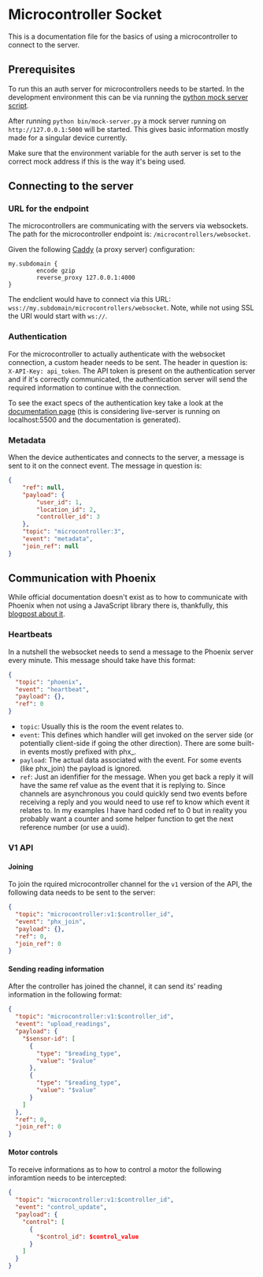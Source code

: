 # Microcontroller Socket

This is a documentation file for the basics of using a microcontroller to connect to the server.

## Prerequisites

To run this an auth server for microcontrollers needs to be started. In the development environment this can be via running the [python mock server script](bin/mock-server.py).

After running `python bin/mock-server.py` a mock server running on `http://127.0.0.1:5000` will be started. This gives basic information mostly made for a singular device currently.

Make sure that the environment variable for the auth server is set to the correct mock address if this is the way it's being used.

## Connecting to the server

### URL for the endpoint

The microcontrollers are communicating with the servers via websockets. The path for the microcontroller endpoint is: `/microcontrollers/websocket`.

Given the following [Caddy](https://caddyserver.com/) (a proxy server) configuration:

```caddy
my.subdomain {
        encode gzip
        reverse_proxy 127.0.0.1:4000
}
```

The endclient would have to connect via this URL: `wss://my.subdomain/microcontrollers/websocket`. Note, while not using SSL the URI would start with `ws://`.

### Authentication

For the microcontroller to actually authenticate with the websocket connection, a custom header needs to be sent. The header in question is: `X-API-Key: api_token`. The API token is present on the authentication server and if it's correctly communicated, the authentication server will send the required information to continue with the connection.

To see the exact specs of the authentication key take a look at the [documentation page](http://127.0.0.1:5500/doc/MicrocontrollerServerWeb.MicrocontrollerSocket.html#api_token_regex/1) (this is considering live-server is running on localhost:5500 and the documentation is generated).

### Metadata

When the device authenticates and connects to the server, a message is sent to it on the connect event. The message in question is:

```json
{
    "ref": null,
    "payload": {
        "user_id": 1,
        "location_id": 2,
        "controller_id": 3
    },
    "topic": "microcontroller:3",
    "event": "metadata",
    "join_ref": null
}
```

## Communication with Phoenix

While official documentation doesn't exist as to how to communicate with Phoenix when not using a JavaScript library there is, thankfully, this [blogpost about it](https://web.archive.org/web/20230530183618/http://graemehill.ca/websocket-clients-and-phoenix-channels/).

### Heartbeats

In a nutshell the websocket needs to send a message to the Phoenix server every minute. This message should take have this format:

```json
{
  "topic": "phoenix",
  "event": "heartbeat",
  "payload": {},
  "ref": 0
}
```


* `topic`: Usually this is the room the event relates to.
* `event`: This defines which handler will get invoked on the server side (or potentially client-side if going the other direction). There are some built-in events mostly prefixed with phx_.
* `payload`: The actual data associated with the event. For some events (like phx_join) the payload is ignored.
* `ref`: Just an idenfifier for the message. When you get back a reply it will have the same ref value as the event that it is replying to. Since channels are asynchronous you could quickly send two events before receiving a reply and you would need to use ref to know which event it relates to. In my examples I have hard coded ref to 0 but in reality you probably want a counter and some helper function to get the next reference number (or use a uuid).`
`

### V1 API

#### Joining

To join the rquired microcontroller channel for the `v1` version of the API, the following data needs to be sent to the server:

```json
{
  "topic": "microcontroller:v1:$controller_id",
  "event": "phx_join",
  "payload": {},
  "ref": 0,
  "join_ref": 0
}
```

#### Sending reading information

After the controller has joined the channel, it can send its' reading information in the following format:

```json
{
  "topic": "microcontroller:v1:$controller_id",
  "event": "upload_readings",
  "payload": {
    "$sensor-id": [
      {
        "type": "$reading_type",
        "value": "$value"
      },
      {
        "type": "$reading_type",
        "value": "$value"
      }
    ]
  },
  "ref": 0,
  "join_ref": 0
}
```

#### Motor controls

To receive informations as to how to control a motor the following inforamtion needs to be intercepted:


```json
{
  "topic": "microcontroller:v1:$controller_id",
  "event": "control_update",
  "payload": {
    "control": [
      {
        "$control_id": $control_value
      }
    ]
  }
}
```

